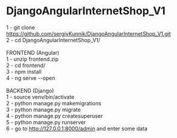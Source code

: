 # DjangoAngularInternetShop_V1


1 - git clone https://github.com/sergiyKunnik/DjangoAngularInternetShop_V1.git</br>
2 - cd DjangoAngularInternetShop_V1/</br>
</br>
FRONTEND (Angular)</br>
1 - unzip frontend.zip</br>
2 - cd frontend/</br>
3 - npm install</br>
4 - ng serve --open</br>
</br>
BACKEND (Django)</br>
1 - source venv/bin/activate</br>
2 - python manage.py makemigrations</br>
3 - python manage.py migrate</br>
4 - python manage.py createsuperuser</br>
5 - python manage.py runserver</br>
6 - go to http://127.0.0.1:8000/admin and enter some data</br>
